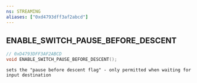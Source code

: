 ```yaml
---
ns: STREAMING
aliases: ["0xd4793dff3af2abcd"]
---
```

## ENABLE_SWITCH_PAUSE_BEFORE_DESCENT

```c
// 0xD4793DFF3AF2ABCD
void ENABLE_SWITCH_PAUSE_BEFORE_DESCENT();
```

```
sets the "pause before descent flag" - only permitted when waiting for input destination
```
